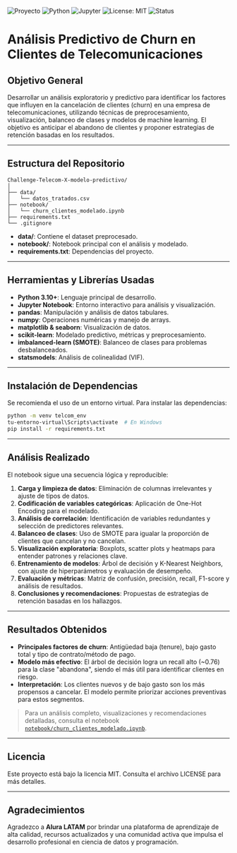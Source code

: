 ![Proyecto](https://img.shields.io/badge/Proyecto-Analisis%20de%20Churn-blueviolet)
![Python](https://img.shields.io/badge/Python-3.10%2B-blue.svg)
![Jupyter](https://img.shields.io/badge/Jupyter-Notebook-orange.svg)
![License: MIT](https://img.shields.io/badge/License-MIT-yellow.svg)
![Status](https://img.shields.io/badge/Status-Completado-brightgreen)

# Análisis Predictivo de Churn en Clientes de Telecomunicaciones

## Objetivo General

Desarrollar un análisis exploratorio y predictivo para identificar los factores que influyen en la cancelación de clientes (churn) en una empresa de telecomunicaciones, utilizando técnicas de preprocesamiento, visualización, balanceo de clases y modelos de machine learning. El objetivo es anticipar el abandono de clientes y proponer estrategias de retención basadas en los resultados.

---

## Estructura del Repositorio

```
Challenge-Telecom-X-modelo-predictivo/
│
├── data/
│   └── datos_tratados.csv
├── notebook/
│   └── churn_clientes_modelado.ipynb
├── requirements.txt
└── .gitignore

```

- **data/**: Contiene el dataset preprocesado.
- **notebook/**: Notebook principal con el análisis y modelado.
- **requirements.txt**: Dependencias del proyecto.

---

## Herramientas y Librerías Usadas

- **Python 3.10+**: Lenguaje principal de desarrollo.
- **Jupyter Notebook**: Entorno interactivo para análisis y visualización.
- **pandas**: Manipulación y análisis de datos tabulares.
- **numpy**: Operaciones numéricas y manejo de arrays.
- **matplotlib & seaborn**: Visualización de datos.
- **scikit-learn**: Modelado predictivo, métricas y preprocesamiento.
- **imbalanced-learn (SMOTE)**: Balanceo de clases para problemas desbalanceados.
- **statsmodels**: Análisis de colinealidad (VIF).

---

## Instalación de Dependencias

Se recomienda el uso de un entorno virtual. Para instalar las dependencias:

```bash
python -m venv telcom_env
tu-entorno-virtual\Scripts\activate  # En Windows
pip install -r requirements.txt
```

---

## Análisis Realizado

El notebook sigue una secuencia lógica y reproducible:

1. **Carga y limpieza de datos**: Eliminación de columnas irrelevantes y ajuste de tipos de datos.
2. **Codificación de variables categóricas**: Aplicación de One-Hot Encoding para el modelado.
3. **Análisis de correlación**: Identificación de variables redundantes y selección de predictores relevantes.
4. **Balanceo de clases**: Uso de SMOTE para igualar la proporción de clientes que cancelan y no cancelan.
5. **Visualización exploratoria**: Boxplots, scatter plots y heatmaps para entender patrones y relaciones clave.
6. **Entrenamiento de modelos**: Árbol de decisión y K-Nearest Neighbors, con ajuste de hiperparámetros y evaluación de desempeño.
7. **Evaluación y métricas**: Matriz de confusión, precisión, recall, F1-score y análisis de resultados.
8. **Conclusiones y recomendaciones**: Propuestas de estrategias de retención basadas en los hallazgos.

---

## Resultados Obtenidos

- **Principales factores de churn**: Antigüedad baja (tenure), bajo gasto total y tipo de contrato/método de pago.
- **Modelo más efectivo**: El árbol de decisión logra un recall alto (~0.76) para la clase "abandona", siendo el más útil para identificar clientes en riesgo.
- **Interpretación**: Los clientes nuevos y de bajo gasto son los más propensos a cancelar. El modelo permite priorizar acciones preventivas para estos segmentos.

> Para un análisis completo, visualizaciones y recomendaciones detalladas, consulta el notebook [`notebook/churn_clientes_modelado.ipynb`](notebook/churn_clientes_modelado.ipynb).

---

## Licencia

Este proyecto está bajo la licencia MIT. Consulta el archivo LICENSE para más detalles.

---

## Agradecimientos

Agradezco a **Alura LATAM** por brindar una plataforma de aprendizaje de alta calidad, recursos actualizados y una comunidad activa que impulsa el desarrollo profesional en ciencia de datos y programación.
